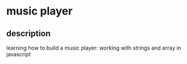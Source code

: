 # music player

## description 
learning how to build a music player: working with strings and array in javascript

